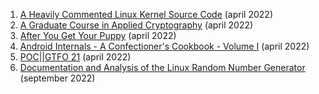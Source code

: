 1. [A Heavily Commented Linux Kernel Source Code](http://www.oldlinux.org/download/ECLK-5.0.1-WithCover.pdf) (april 2022)
1. [A Graduate Course in Applied Cryptography](https://crypto.stanford.edu/~dabo/cryptobook/BonehShoup_0_5.pdf) (april 2022)
1. [After You Get Your Puppy](https://www.dogstardaily.com/files/downloads/AFTER_You_Get_Your_Puppy.pdf) (april 2022)
1. [Android Internals - A Confectioner's Cookbook - Volume I](http://www.newandroidbook.com/AIvI-M-RL1.pdf) (april 2022)
1. [POC||GTFO 21](https://www.alchemistowl.org/pocorgtfo/pocorgtfo21.pdf) (april 2022)
1. [Documentation and Analysis of the Linux Random Number Generator](https://www.bsi.bund.de/SharedDocs/Downloads/EN/BSI/Publications/Studies/LinuxRNG/LinuxRNG_EN_V4_5.pdf?__blob=publicationFile) (september 2022)
